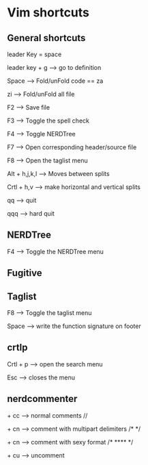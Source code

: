 Vim shortcuts
=============

General shortcuts
----------------

leader Key = space

leader key + g --> go to definition

Space --> Fold/unFold code == za

zi --> Fold/unFold all file

F2 --> Save file

F3 --> Toggle the spell check

F4 --> Toggle NERDTree

F7 --> Open corresponding header/source file

F8 --> Open the taglist menu

Alt + h,j,k,l --> Moves between splits

Crtl + h,v --> make horizontal and vertical splits

qq -->  quit 

qqq --> hard quit

NERDTree
-------

F4 --> Toggle the NERDTree menu

Fugitive
----------



Taglist
------

F8 --> Toggle the taglist menu

Space --> write the function signature on footer 


crtlp
--------
Crtl + p --> open the search menu

Esc --> closes the menu

nerdcommenter
-------------

<leader> + cc --> normal comments   //
  
<leader> + cn -->  comment with multipart delimiters  /*  */
 
<leader> + cn -->  comment with sexy format   /* **** */
 
<leader> + cu --> uncomment
  

 
  
